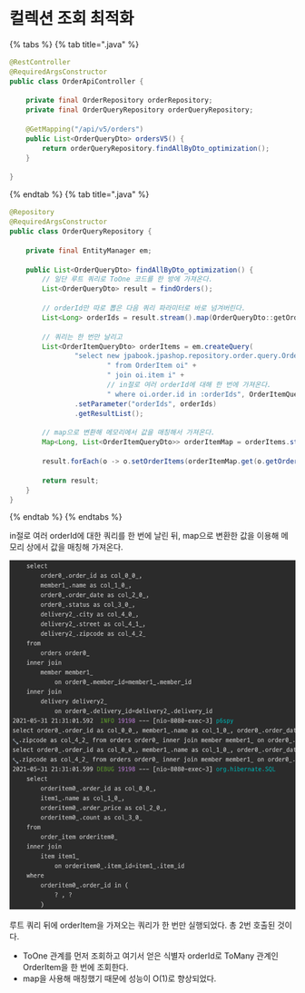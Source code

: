 # 컬렉션 조회 최적화

{% tabs %} {% tab title=".java" %}

```java
@RestController
@RequiredArgsConstructor
public class OrderApiController {

    private final OrderRepository orderRepository;
    private final OrderQueryRepository orderQueryRepository;

    @GetMapping("/api/v5/orders")
    public List<OrderQueryDto> ordersV5() {
        return orderQueryRepository.findAllByDto_optimization();
    }

}
```

{% endtab %} {% tab title=".java" %}

```java
@Repository
@RequiredArgsConstructor
public class OrderQueryRepository {

    private final EntityManager em;
    
    public List<OrderQueryDto> findAllByDto_optimization() {
        // 일단 루트 쿼리로 ToOne 코드를 한 방에 가져온다.
        List<OrderQueryDto> result = findOrders();

        // orderId만 따로 뽑은 다음 쿼리 파라미터로 바로 넘겨버린다.
        List<Long> orderIds = result.stream().map(OrderQueryDto::getOrderId).collect(Collectors.toList());

        // 쿼리는 한 번만 날리고
        List<OrderItemQueryDto> orderItems = em.createQuery(
                "select new jpabook.jpashop.repository.order.query.OrderItemQueryDto(oi.order.id, i.name, oi.orderPrice, oi.count)" +
                        " from OrderItem oi" +
                        " join oi.item i" +
                        // in절로 여러 orderId에 대해 한 번에 가져온다.
                        " where oi.order.id in :orderIds", OrderItemQueryDto.class)
                .setParameter("orderIds", orderIds)
                .getResultList();

        // map으로 변환해 메모리에서 값을 매칭해서 가져온다.
        Map<Long, List<OrderItemQueryDto>> orderItemMap = orderItems.stream().collect(Collectors.groupingBy(OrderItemQueryDto::getOrderId));

        result.forEach(o -> o.setOrderItems(orderItemMap.get(o.getOrderId())));

        return result;
    }
}
```

{% endtab %} {% endtabs %}

in절로 여러 orderId에 대한 쿼리를 한 번에 날린 뒤, map으로 변환한 값을 이용해 메모리 상에서 값을 매칭해 가져온다.

![](../../.gitbook/assets/kimyounghan-spring-boot-and-jpa-optimization/03/screenshot%202021-05-31%20오후%209.31.04.png)

루트 쿼리 뒤에 orderItem을 가져오는 쿼리가 한 번만 실행되었다. 총 2번 호출된 것이다.

- ToOne 관계를 먼저 조회하고 여기서 얻은 식별자 orderId로 ToMany 관계인 OrderItem을 한 번에 조회한다.
- map을 사용해 매칭했기 때문에 성능이 O(1)로 향상되었다.